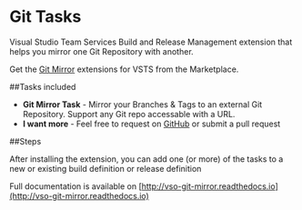 # Git Tasks

Visual Studio Team Services Build and Release Management extension that helps you mirror one Git Repository with another. 

Get the [Git Mirror](https://marketplace.visualstudio.com/items?itemName=vso.git-mirror) extensions for VSTS from the Marketplace.

##Tasks included

- **Git Mirror Task** - Mirror your Branches & Tags to an external Git Repository. Support any Git repo accessable with a URL.
- **I want more** - Feel free to request on [GitHub](https://github.com/nobitagamer/vso-git-mirror.git) or submit a pull request

##Steps

After installing the extension, you can add one (or more) of the tasks to a new or existing build definition or release definition

Full documentation is available on [http://vso-git-mirror.readthedocs.io](http://vso-git-mirror.readthedocs.io)